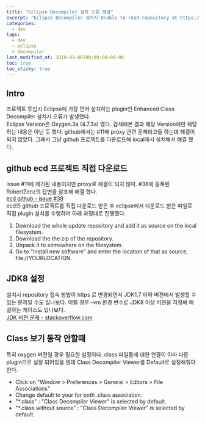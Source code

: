 ```yaml
---
title: "Eclipse Decompiler 설치 오류 해결"
excerpt: "Eclipse Decompiler 설치시 Unable to read repository at https://ecd-plugin.github.io/update/content.xml. 오류 발생 해결 방법"
categories: 
  - dev
tags: 
  - dev
  - eclipse
  - decompiler
last_modified_at: 2019-03-08T00:00:00+09:00
toc: true
toc_sticky: true
---
```


## Intro
프로젝트 투입시 Eclipse에 가장 먼저 설치하는 plugin인 Enhanced Class Decompiler 설치시 오류가 발생했다.  
Eclipse Version은 Oxygen.3a (4.7.3a) 였다. 검색해본 결과 해당 Version에만 해당하는 내용은 아닌 듯 했다.
github에서는 #11에 proxy 관련 문제라고들 하는데 해결이 되지 않았다. 그래서 그냥 github 프로젝트를 다운로드해 local에서 설치해서 해결 했다.

## github ecd 프로젝트 직접 다운로드
issue #11에 제기된 내용이지만 proxy로 해결이 되지 않아. #38에 등록된 RobertZenz의 답변을 참조해 해결 했다.  
[ecd github - issue #38](https://github.com/ecd-plugin/ecd/issues/38 "issue #38")  
ecd의 github 프로젝트를 직접 다운로드 받은 후 eclipse에서 다운로드 받은 파일로 직접 plugin 설치를 수행하며 아래 과정대로 진행했다.

1. Download the whole update repository and add it as source on the local filesystem.
  1. Download the the zip of the repository.
  2. Unpack it to somewhere on the filesystem.
  3. Go to "Install new software" and enter the location of that as source, file://YOURLOCATION.
  
## JDK8 설정
설치시 repository 접속 방법이 https 로 변경되면서 JDK1.7 이하 버젼에서 발생할 수 있는 문제일 수도 있나보다.
이럴 경우 -vm 환경 변수로 JDK8 이상 버젼을 지정해 해결하는 케이스도 있나보다.  
[JDK 버젼 문제 - stackoverflow.com](https://stackoverflow.com/questions/45319531/eclipse-luna-shows-error-unable-to-read-repository-at/51359313#51359313 "JDK 버젼 문제 - stackoverflow.com")

## Class 보기 동작 안할때
특히 oxygen 버젼일 경우 필요한 설정이다. class 파일들에 대한 연결이 아마 다른 plugin으로 설정 되어있을 텐데 Class Decompiler Viewer를 Default로 설정해줘야 한다.
- Click on "Window > Preferences > General > Editors > File Associations"
- Change default to your for both .class association.
- "*.class" : "Class Decompiler Viewer" is selected by default.
- "*.class without source" : "Class Decompiler Viewer" is selected by default.
